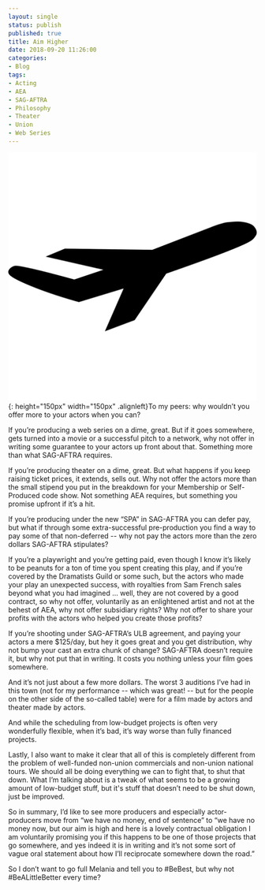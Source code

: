 ```yaml
---
layout: single
status: publish
published: true
title: Aim Higher
date: 2018-09-20 11:26:00
categories:
- Blog
tags:
- Acting
- AEA
- SAG-AFTRA
- Philosophy
- Theater
- Union
- Web Series
---
```

![noun_Airplane_88_000000 Public Domain](/assets/images/noun_Airplane_88_000000.png){: height="150px" width="150px" .alignleft}To my peers: why wouldn’t you offer more to your actors when you can?

If you’re producing a web series on a dime, great. But if it goes somewhere, gets turned into a movie or a successful pitch to a network, why not offer in writing some guarantee to your actors up front about that. Something more than what SAG-AFTRA requires.

If you’re producing theater on a dime, great. But what happens if you keep raising ticket prices, it extends, sells out. Why not offer the actors more than the small stipend you put in the breakdown for your Membership or Self-Produced code show. Not something AEA requires, but something you promise upfront if it’s a hit.

If you’re producing under the new “SPA” in SAG-AFTRA you can defer pay, but what if through some extra-successful pre-production you find a way to pay some of that non-deferred -- why not pay the actors more than the zero dollars SAG-AFTRA stipulates?

If you’re a playwright and you’re getting paid, even though I know it’s likely to be peanuts for a ton of time you spent creating this play, and if you’re covered by the Dramatists Guild or some such, but the actors who made your play an unexpected success, with royalties from Sam French sales beyond what you had imagined ... well, they are not covered by a good contract, so why not offer, voluntarily as an enlightened artist and not at the behest of AEA, why not offer subsidiary rights? Why not offer to share your profits with the actors who helped you create those profits?

If you’re shooting under SAG-AFTRA’s ULB agreement, and paying your actors a mere $125/day, but hey it goes great and you get distribution, why not bump your cast an extra chunk of change? SAG-AFTRA doesn’t require it, but why not put that in writing. It costs you nothing unless your film goes somewhere.

And it’s not just about a few more dollars. The worst 3 auditions I’ve had in this town (not for my performance -- which was great! -- but for the people on the other side of the so-called table) were for a film made by actors and theater made by actors.

And while the scheduling from low-budget projects is often very wonderfully flexible, when it’s bad, it’s way worse than fully financed projects.

Lastly, I also want to make it clear that all of this is completely different from the problem of well-funded non-union commercials and non-union national tours. We should all be doing everything we can to fight that, to shut that down. What I’m talking about is a tweak of what seems to be a growing amount of low-budget stuff, but it's stuff that doesn’t need to be shut down, just be improved.

So in summary, I’d like to see more producers and especially actor-producers move from “we have no money, end of sentence” to “we have no money now, but our aim is high and here is a lovely contractual obligation I am voluntarily promising you if this happens to be one of those projects that go somewhere, and yes indeed it is in writing and it’s not some sort of vague oral statement about how I’ll reciprocate somewhere down the road.”

So I don’t want to go full Melania and tell you to #BeBest, but why not #BeALittleBetter every time?
